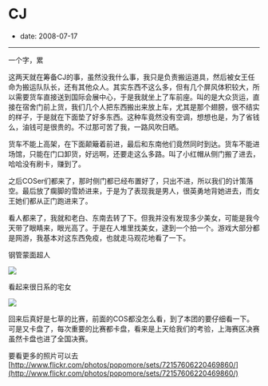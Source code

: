 # CJ

- date: 2008-07-17

--------------------------


一个字，累

这两天就在筹备CJ的事，虽然没我什么事，我只是负责搬运道具，然后被女王任命为搬运队队长，还有其他众人。其实东西不这么多，但有几个屏风体积较大，所以需要货车直接送到国际会展中心，于是我就坐上了车前座。叫的是大众货运，直接在宿舍门前上货，我们几个人把东西搬出来放上车，尤其是那个翅膀，很不结实的样子，于是就在下面垫了好多东西。这种车竟然没有空调，想想也是，为了省钱么，油钱可是很贵的。不过那可苦了我，一路风吹日晒。

货车不能上高架，在下面颠簸着前进，最后和东南他们竟然同时到达。货车不能进场馆，只能在门口卸货，好远啊，还要走这么多路。叫了小红帽从侧门搬了进去，哈哈没有刷卡，赚到了。

之后COSer们都来了，那时侧门都已经布置好了，只出不进，所以我们的计策落空。最后放了瘸脚的雪娇进来，于是为了表现我是男人，很英勇地背她进去，而女王她们都从正门跑进来了。

看人都来了，我就和老白、东南去转了下。但我并没有发现多少美女，可能是我今天带了眼睛来，眼光高了。于是在人堆里找美女，逮到一个拍一个。游戏大部分都是网游，我基本对这东西免疫，也就走马观花地看了一下。

钢管蒙面超人


[![](http://bp2.blogger.com/_ixQDXDmMsfA/SH-BVxrStUI/AAAAAAAAAI0/6hE98OAYdiM/s320/CIMG0531.JPG)](http://bp2.blogger.com/_ixQDXDmMsfA/SH-BVxrStUI/AAAAAAAAAI0/6hE98OAYdiM/s1600-h/CIMG0531.JPG)


看起来很日系的宅女


[![](http://bp1.blogger.com/_ixQDXDmMsfA/SH-BWW5TizI/AAAAAAAAAI8/IwaEjPvvorw/s320/CIMG0535.JPG)](http://bp1.blogger.com/_ixQDXDmMsfA/SH-BWW5TizI/AAAAAAAAAI8/IwaEjPvvorw/s1600-h/CIMG0535.JPG)


回来后真好是七草的比赛，前面的COS都没怎么看，到了本团的要仔细看一下。可是又卡盘了，每次重要的比赛都卡盘，看来是上天给我们的考验，上海赛区决赛虽然卡盘也进了全国决赛。

要看更多的照片可以去[http://www.flickr.com/photos/popomore/sets/72157606220469860/](http://www.flickr.com/photos/popomore/sets/72157606220469860/)
